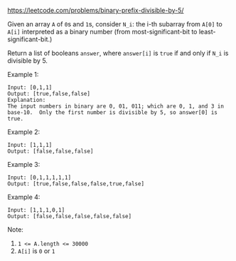 https://leetcode.com/problems/binary-prefix-divisible-by-5/

Given an array `A` of `0`s and `1`s, consider `N_i`: the i-th subarray from `A[0]` to `A[i]` interpreted as a binary number (from most-significant-bit to least-significant-bit.)

Return a list of booleans `answer`, where `answer[i]` is `true` if and only if `N_i` is divisible by 5.

Example 1:
```
Input: [0,1,1]
Output: [true,false,false]
Explanation: 
The input numbers in binary are 0, 01, 011; which are 0, 1, and 3 in base-10.  Only the first number is divisible by 5, so answer[0] is true.
```
Example 2:
```
Input: [1,1,1]
Output: [false,false,false]
```
Example 3:
```
Input: [0,1,1,1,1,1]
Output: [true,false,false,false,true,false]
```
Example 4:
```
Input: [1,1,1,0,1]
Output: [false,false,false,false,false]
```

Note:

1. `1 <= A.length <= 30000`
1. `A[i]` is `0` or `1`
